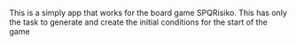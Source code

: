 This is a simply app that works for the board game SPQRisiko. This has only the task to generate and create the initial conditions for the start of the game
